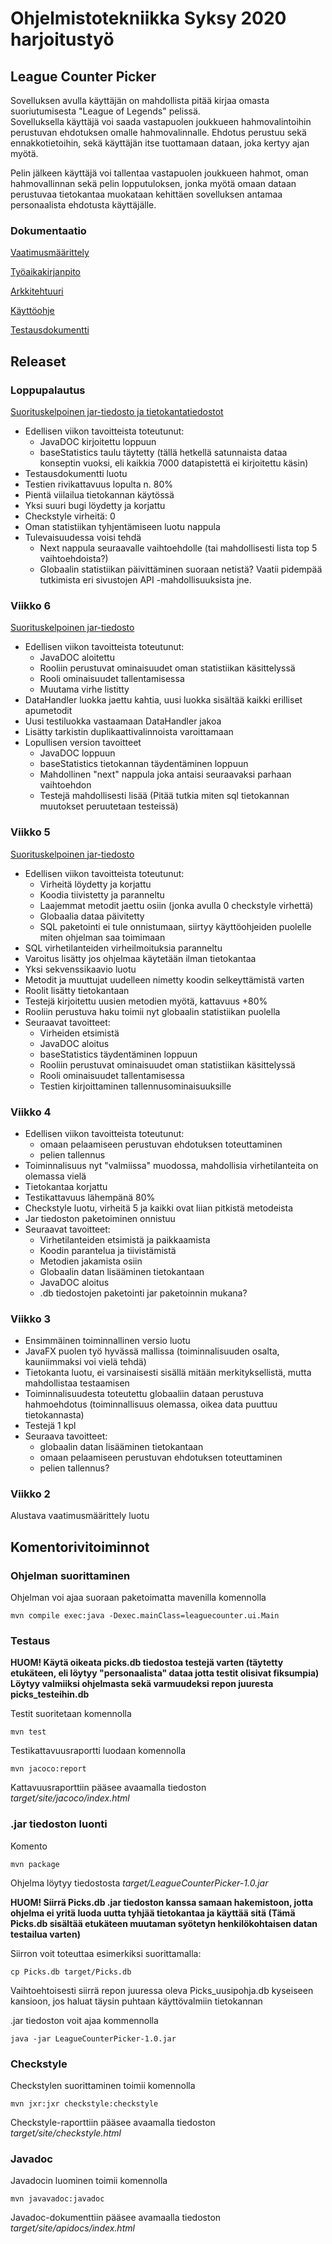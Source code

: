 # Ohjelmistotekniikka Syksy 2020 harjoitustyö

## League Counter Picker

Sovelluksen avulla käyttäjän on mahdollista pitää kirjaa omasta suoriutumisesta "League of Legends" pelissä.  
Sovelluksella käyttäjä voi saada vastapuolen joukkueen hahmovalintoihin perustuvan ehdotuksen omalle hahmovalinnalle. Ehdotus perustuu sekä ennakkotietoihin, sekä käyttäjän itse tuottamaan dataan, joka kertyy ajan myötä.  
  
Pelin jälkeen käyttäjä voi tallentaa vastapuolen joukkueen hahmot, oman hahmovallinnan sekä pelin lopputuloksen, jonka myötä omaan dataan perustuvaa tietokantaa muokataan kehittäen sovelluksen antamaa personaalista ehdotusta käyttäjälle.

### Dokumentaatio 
  
  [Vaatimusmäärittely](https://github.com/EgoTastic/LeagueCounterPicker/blob/main/Dokumentaatio/vaatimusmäärittely.md)  
  
  [Työaikakirjanpito](https://github.com/EgoTastic/LeagueCounterPicker/blob/main/Dokumentaatio/työaikakirjanpito.md)  
  
  [Arkkitehtuuri](https://github.com/EgoTastic/LeagueCounterPicker/blob/main/Dokumentaatio/arkkitehtuuri.md)  
  
  [Käyttöohje](https://github.com/EgoTastic/LeagueCounterPicker/blob/main/Dokumentaatio/kayttoohje.md)  
  
  [Testausdokumentti](https://github.com/EgoTastic/LeagueCounterPicker/blob/main/Dokumentaatio/testaus.md)  

## Releaset
  
### Loppupalautus

  [Suorituskelpoinen jar-tiedosto ja tietokantatiedostot](https://github.com/EgoTastic/LeagueCounterPicker/releases/loppupalautus)

  * Edellisen viikon tavoitteista toteutunut:
    * JavaDOC kirjoitettu loppuun
    * baseStatistics taulu täytetty (tällä hetkellä satunnaista dataa konseptin vuoksi, eli kaikkia 7000 datapistettä ei kirjoitettu käsin)
  * Testausdokumentti luotu
  * Testien rivikattavuus lopulta n. 80%
  * Pientä viilailua tietokannan käytössä
  * Yksi suuri bugi löydetty ja korjattu
  * Checkstyle virheitä: 0
  * Oman statistiikan tyhjentämiseen luotu nappula
  * Tulevaisuudessa voisi tehdä
    * Next nappula seuraavalle vaihtoehdolle (tai mahdollisesti lista top 5 vaihtoehdoista?)
    * Globaalin statistiikan päivittäminen suoraan netistä? Vaatii pidempää tutkimista eri sivustojen API -mahdollisuuksista jne.

### Viikko 6

  [Suorituskelpoinen jar-tiedosto](https://github.com/EgoTastic/LeagueCounterPicker/releases/viikko6)

* Edellisen viikon tavoitteista toteutunut:
  * JavaDOC aloitettu
  * Rooliin perustuvat ominaisuudet oman statistiikan käsittelyssä
  * Rooli ominaisuudet tallentamisessa
  * Muutama virhe listitty
* DataHandler luokka jaettu kahtia, uusi luokka sisältää kaikki erilliset apumetodit
* Uusi testiluokka vastaamaan DataHandler jakoa
* Lisätty tarkistin duplikaattivalinnoista varoittamaan
* Lopullisen version tavoitteet
  * JavaDOC loppuun
  * baseStatistics tietokannan täydentäminen loppuun
  * Mahdollinen "next" nappula joka antaisi seuraavaksi parhaan vaihtoehdon
  * Testejä mahdollisesti lisää (Pitää tutkia miten sql tietokannan muutokset peruutetaan testeissä)

### Viikko 5

  [Suorituskelpoinen jar-tiedosto](https://github.com/EgoTastic/LeagueCounterPicker/releases/viikko5)

* Edellisen viikon tavoitteista toteutunut:
  * Virheitä löydetty ja korjattu
  * Koodia tiivistetty ja paranneltu
  * Laajemmat metodit jaettu osiin (jonka avulla 0 checkstyle virhettä)
  * Globaalia dataa päivitetty
  * SQL paketointi ei tule onnistumaan, siirtyy käyttöohjeiden puolelle miten ohjelman saa toimimaan
* SQL virhetilanteiden virheilmoituksia paranneltu
* Varoitus lisätty jos ohjelmaa käytetään ilman tietokantaa
* Yksi sekvenssikaavio luotu
* Metodit ja muuttujat uudelleen nimetty koodin selkeyttämistä varten
* Roolit lisätty tietokantaan
* Testejä kirjoitettu uusien metodien myötä, kattavuus +80%
* Rooliin perustuva haku toimii nyt globaalin statistiikan puolella
* Seuraavat tavoitteet:
  * Virheiden etsimistä
  * JavaDOC aloitus
  * baseStatistics täydentäminen loppuun
  * Rooliin perustuvat ominaisuudet oman statistiikan käsittelyssä
  * Rooli ominaisuudet tallentamisessa
  * Testien kirjoittaminen tallennusominaisuuksille


### Viikko 4

* Edellisen viikon tavoitteista toteutunut:
  * omaan pelaamiseen perustuvan ehdotuksen toteuttaminen
  * pelien tallennus
* Toiminnalisuus nyt "valmiissa" muodossa, mahdollisia virhetilanteita on olemassa vielä
* Tietokantaa korjattu
* Testikattavuus lähempänä 80%
* Checkstyle luotu, virheitä 5 ja kaikki ovat liian pitkistä metodeista
* Jar tiedoston paketoiminen onnistuu
* Seuraavat tavoitteet:
  * Virhetilanteiden etsimistä ja paikkaamista
  * Koodin parantelua ja tiivistämistä
  * Metodien jakamista osiin
  * Globaalin datan lisääminen tietokantaan
  * JavaDOC aloitus
  * .db tiedostojen paketointi jar paketoinnin mukana?

### Viikko 3

* Ensimmäinen toiminnallinen versio luotu
* JavaFX puolen työ hyvässä mallissa (toiminnalisuuden osalta, kauniimmaksi voi vielä tehdä)
* Tietokanta luotu, ei varsinaisesti sisällä mitään merkityksellistä, mutta mahdollistaa testaamisen
* Toiminnalisuudesta toteutettu globaaliin dataan perustuva hahmoehdotus (toiminnallisuus olemassa, oikea data puuttuu tietokannasta)
* Testejä 1 kpl
* Seuraava tavoitteet: 
  * globaalin datan lisääminen tietokantaan
  * omaan pelaamiseen perustuvan ehdotuksen toteuttaminen
  * pelien tallennus?


### Viikko 2

Alustava vaatimusmäärittely luotu


## Komentorivitoiminnot

### Ohjelman suorittaminen

Ohjelman voi ajaa suoraan paketoimatta mavenilla komennolla

```
mvn compile exec:java -Dexec.mainClass=leaguecounter.ui.Main
```

### Testaus

**HUOM! Käytä oikeata picks.db tiedostoa testejä varten (täytetty etukäteen, eli löytyy "personaalista" dataa jotta testit olisivat fiksumpia) Löytyy valmiiksi ohjelmasta sekä varmuudeksi repon juuresta picks_testeihin.db**

Testit suoritetaan komennolla

```
mvn test
```

Testikattavuusraportti luodaan komennolla

```
mvn jacoco:report
```

Kattavuusraporttiin pääsee avaamalla tiedoston _target/site/jacoco/index.html_

### .jar tiedoston luonti

Komento

```
mvn package  
```

Ohjelma löytyy tiedostosta _target/LeagueCounterPicker-1.0.jar_

**HUOM! Siirrä Picks.db .jar tiedoston kanssa samaan hakemistoon, jotta ohjelma ei yritä luoda uutta tyhjää tietokantaa ja käyttää sitä (Tämä Picks.db sisältää etukäteen muutaman syötetyn henkilökohtaisen datan testailua varten)**

Siirron voit toteuttaa esimerkiksi suorittamalla:

```
cp Picks.db target/Picks.db
```

Vaihtoehtoisesti siirrä repon juuressa oleva Picks_uusipohja.db kyseiseen kansioon, jos haluat täysin puhtaan käyttövalmiin tietokannan  

.jar tiedoston voit ajaa kommennolla

```
java -jar LeagueCounterPicker-1.0.jar
```


### Checkstyle

Checkstylen suorittaminen toimii komennolla 

```
mvn jxr:jxr checkstyle:checkstyle
```

Checkstyle-raporttiin pääsee avaamalla tiedoston _target/site/checkstyle.html_


### Javadoc

Javadocin luominen toimii komennolla

```
mvn javavadoc:javadoc
```

Javadoc-dokumenttiin pääsee avamaalla tiedoston _target/site/apidocs/index.html_
